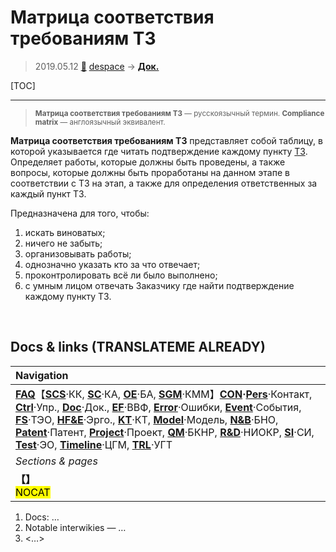 # Матрица соответствия требованиям ТЗ
> 2019.05.12 [🚀](../index/index.md) [despace](index.md) → **[Док.](doc.md)**

[TOC]

---

> <small>**Матрица соответствия требованиям ТЗ** — русскоязычный термин. **Compliance matrix** — англоязычный эквивалент.</small>

**Матрица соответствия требованиям ТЗ** представляет собой таблицу, в которой указывается где читать подтверждение каждому пункту [ТЗ](tor.md). Определяет работы, которые должны быть проведены, а также вопросы, которые должны быть проработаны на данном этапе в соответствии с ТЗ на этап, а также для определения ответственных за каждый пункт ТЗ.

Предназначена для того, чтобы:

   1. искать виноватых;
   1. ничего не забыть;
   1. организовывать работы;
   1. однозначно указать кто за что отвечает;
   1. проконтролировать всё ли было выполнено;
   1. с умным лицом отвечать Заказчику где найти подтверждение каждому пункту ТЗ.



<p style="page-break-after:always"> </p>

## Docs & links (TRANSLATEME ALREADY)
|Navigation|
|:--|
|**[FAQ](faq.md)**【**[SCS](scs.md)**·КК, **[SC](sc.md)**·КА, **[OE](oe.md)**·БА, **[SGM](sgm.md)**·КММ】**[CON](contact.md)·[Pers](person.md)**·Контакт, **[Ctrl](control.md)**·Упр., **[Doc](doc.md)**·Док., **[EF](ef.md)**·ВВФ, **[Error](error.md)**·Ошибки, **[Event](event.md)**·События, **[FS](fs.md)**·ТЭО, **[HF&E](hfe.md)**·Эрго., **[KT](kt.md)**·КТ, **[Model](model.md)**·Модель, **[N&B](nnb.md)**·БНО, **[Patent](патент.md)**·Патент, **[Project](project.md)**·Проект, **[QM](qm.md)**·БКНР, **[R&D](rnd.md)**·НИОКР, **[SI](si.md)**·СИ, **[Test](test.md)**·ЭО, **[Timeline](timeline.md)**·ЦГМ, **[TRL](trl.md)**·УГТ|
|*Sections & pages*|
|**【[](.md)】**<br> <mark>NOCAT</mark>|

   1. Docs: …
   1. Notable interwikies — …
   1. <…>
